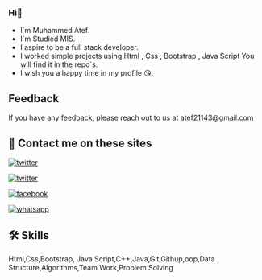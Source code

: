 ### Hi👋
- I`m Muhammed Atef.
- I`m Studied MIS.
- I aspire to be a full stack developer.
- I worked simple projects using Html , Css , Bootstrap , Java Script You will find it in the repo`s.
- I wish you a happy time in my profile 😘.
## Feedback

If you have any feedback, please reach out to us at atef21143@gmail.com
## 🔗 Contact me on these sites
[![twitter](https://img.shields.io/badge/MohamedAtef-1DA1F2?style=for-the-badge&logo=twitter&logoColor=white)](https://linkedin.com/)

[![twitter](https://img.shields.io/badge/MohamedAtef-1DA1F2?style=for-the-badge&logo=twitter&logoColor=white)](https://twitter.com/)

[![facebook](https://img.shields.io/badge/MohamedAtef-1DA1F2?style=for-the-badge&logo=facebook&logoColor=white)](https://facebook.com/)

[![whatsapp](https://img.shields.io/badge/MohamedAtef-1DA1F2?style=for-the-badge&logo=whatsapp&logoColor=white)](https://whatsapp.com/)

## 🛠 Skills
Html,Css,Bootstrap, Java Script,C++,Java,Git,Githup,oop,Data Structure,Algorithms,Team Work,Problem Solving
<!--
**Muhammed3tef/Muhammed3tef** is a ✨ _special_ ✨ repository because its `README.md` (this file) appears on your GitHub profile.

Here are some ideas to get you started:

- 🔭 I’m currently working on ...
     my own projects
- 👯 I’m looking to collaborate on ...
- 🤔 I’m looking for help with ...
- 💬 Ask me about ...
- 📫 How to reach me: ...
- 😄 Pronouns: ...
- ⚡ Fun fact: ...
-->
